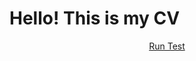 # Hello! This is my CV

<p align="center">
  <a href="https://repl.it/@ntdat104/contact-phone">Run Test</a>   
</p>
